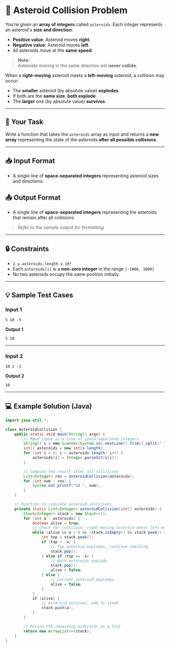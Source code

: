 # 🚀 Asteroid Collision Problem

You're given an **array of integers** called `asteroids`. Each integer represents an asteroid's **size and direction**:

- **Positive value**: Asteroid moves **right**.
- **Negative value**: Asteroid moves **left**.
- All asteroids move at the **same speed**.

> **Note:**  
> Asteroids moving in the same direction will **never collide**.

When a **right-moving** asteroid meets a **left-moving** asteroid, a collision may occur:

- The **smaller** asteroid (by absolute value) **explodes**.
- If both are the **same size**, **both explode**.
- The **larger** one (by absolute value) **survives**.

---

## 📝 Your Task

Write a function that takes the `asteroids` array as input and returns a **new array** representing the state of the asteroids **after all possible collisions**.

---

## 📥 Input Format

- A single line of **space-separated integers** representing asteroid sizes and directions.

## 📤 Output Format

- A single line of **space-separated integers** representing the asteroids that remain after all collisions.

> _Refer to the sample output for formatting._

---

## 🔒 Constraints

- `1 ≤ asteroids.length ≤ 10⁴`
- Each `asteroids[i]` is a **non-zero integer** in the range `[-1000, 1000]`
- No two asteroids occupy the same position initially.

---

## 💡 Sample Test Cases

### Input 1
```
5 10 -5
```
**Output 1**
```
5 10
```

---

### Input 2
```
10 2 -2
```
**Output 2**
```
10
```

---

## 💻 Example Solution (Java)

```java
import java.util.*;

class AsteroidCollision {
    public static void main(String[] args) {
        // Read input as a line of space-separated integers
        String[] s = new Scanner(System.in).nextLine().trim().split(" ");
        int[] asteroids = new int[s.length];
        for (int i = 0; i < asteroids.length; i++) {
            asteroids[i] = Integer.parseInt(s[i]);
        }

        // Compute the result after all collisions
        List<Integer> res = asteroidCollision(asteroids);
        for (int num : res) {
            System.out.printf("%d ", num);
        }
    }

    // Function to simulate asteroid collisions
    private static List<Integer> asteroidCollision(int[] asteroids) {
        Stack<Integer> stack = new Stack<>();
        for (int a : asteroids) {
            boolean alive = true;
            // Check for collision: right-moving asteroid meets left-moving asteroid
            while (alive && a < 0 && !stack.isEmpty() && stack.peek() > 0) {
                int top = stack.peek();
                if (top < -a) {
                    // Top asteroid explodes, continue checking
                    stack.pop();
                } else if (top == -a) {
                    // Both asteroids explode
                    stack.pop();
                    alive = false;
                } else {
                    // Current asteroid explodes
                    alive = false;
                }
            }
            if (alive) {
                // Asteroid survives, add to stack
                stack.push(a);
            }
        }

        // Return the remaining asteroids as a list
        return new ArrayList<>(stack);
    }
}
```